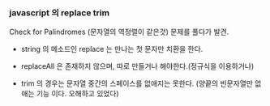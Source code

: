 ### javascript 의 replace trim


Check for Palindromes (문자열의 역정렬이 같은것) 문제를 풀다가 발견.

- string 의 메소드인 replace 는 만나는 첫 문자만 치환을 한다.

- replaceAll 은 존재하지 않으며, 따로 만들거나 해야한다.(정규식을 이용하거나)

- trim 의 경우는 문자열 중간의 스페이스를 없애지는 못한다.
(양끝의 빈문자열만 없애는 기능 이다. 오해하고 있었다)



